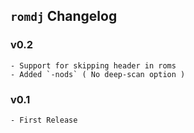 ## `romdj` Changelog

### v0.2
	- Support for skipping header in roms
	- Added `-nods` ( No deep-scan option )

### v0.1

	- First Release
